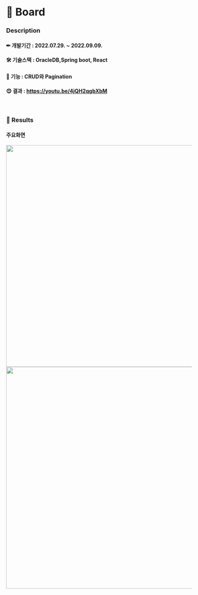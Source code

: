 # 📕 Board



### Description

####  ✏ 개발기간 : 2022.07.29. ~ 2022.09.09.
####  🛠 기술스택 :  OracleDB,Spring boot, React
####  🎨 기능 : CRUD와 Pagination 
####  😊 결과 : https://youtu.be/4jQH2qgbXbM
<br/>


### 🚀 Results
#### 주요화면
<img src="https://user-images.githubusercontent.com/84880886/205237446-195a9bee-7547-40d1-acd2-c75e4c7a2081.png" width="600px"/>
<img src="https://user-images.githubusercontent.com/84880886/205237889-e1eb1490-a228-4022-82ef-01e9a36142a0.png" width="600px"/>




